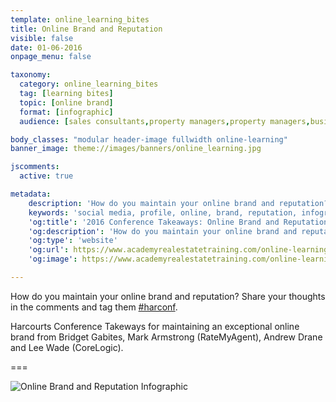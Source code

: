 ```yaml
---
template: online_learning_bites
title: Online Brand and Reputation
visible: false
date: 01-06-2016
onpage_menu: false

taxonomy:
  category: online_learning_bites
  tag: [learning bites]
  topic: [online brand]
  format: [infographic]
  audience: [sales consultants,property managers,property managers,business owners,managers]

body_classes: "modular header-image fullwidth online-learning"
banner_image: theme://images/banners/online_learning.jpg

jscomments:
  active: true

metadata:
    description: 'How do you maintain your online brand and reputation? Share your thoughts in the comments and tag them #harconf. Harcourts Conference Takeways for maintaining an exceptional online brand from Bridget Gabites, Mark Armstrong (RateMyAgent), Andrew Drane and Lee Wade (CoreLogic).'
    keywords: 'social media, profile, online, brand, reputation, infographic'
    'og:title': '2016 Conference Takeaways: Online Brand and Reputation'
    'og:description': 'How do you maintain your online brand and reputation? Share your thoughts in the comments and tag them #harconf. Harcourts Conference Takeways for maintaining an exceptional online brand from Bridget Gabites, Mark Armstrong (RateMyAgent), Andrew Drane and Lee Wade (CoreLogic). '
    'og:type': 'website'
    'og:url': https://www.academyrealestatetraining.com/online-learning/bites/2016/06/01/online-brand
    'og:image': https://www.academyrealestatetraining.com/online-learning/bites/2016/06/01/online-brand/online-brand.png

---
```


How do you maintain your online brand and reputation? Share your thoughts in the comments and tag them [#harconf](https://www.hashatit.com/hashtags/harconf).

Harcourts Conference Takeways for maintaining an exceptional online brand from Bridget Gabites, Mark Armstrong (RateMyAgent), Andrew Drane and Lee Wade (CoreLogic).

===

![Online Brand and Reputation Infographic](online-brand.png?resize=1000,1584&class=infographic&derivatives=300,1100)
